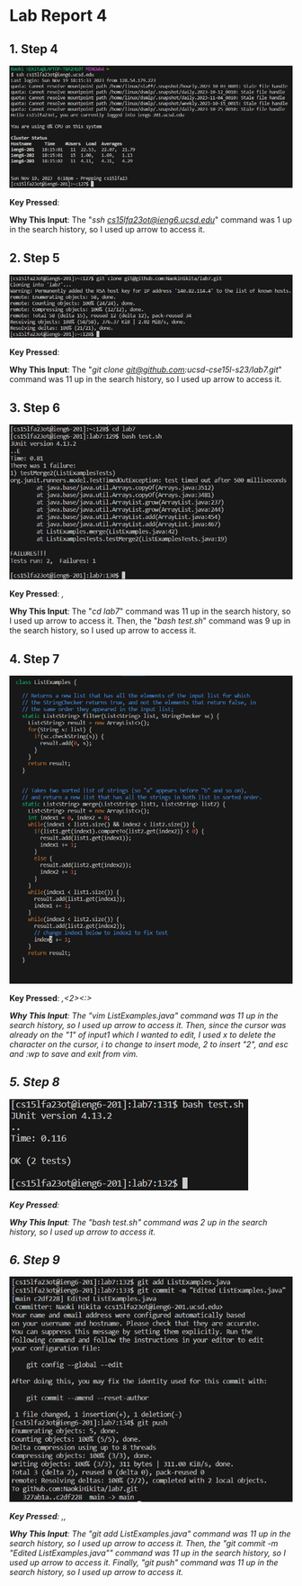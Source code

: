 # Lab Report 4
## 1. Step 4

![Image](Step4.png)

**Key Pressed**: *<up><enter>*

**Why This Input**: The "*ssh cs15lfa23ot@ieng6.ucsd.edu*" command was 1 up in the search history, so I used up arrow to access it.
## 2. Step 5

![Image](Step5.png)

**Key Pressed**: *<up><up><up><up><up><up><up><up><up><up><up><enter>*

**Why This Input**: The "*git clone git@github.com:ucsd-cse15l-s23/lab7.git*" command was 11 up in the search history, so I used up arrow to access it.
## 3. Step 6

![Image](Step6.png)

**Key Pressed**: *<up><up><up><up><up><up><up><up><up><up><up><enter>,<up><up><up><up><up><up><up><up><up><enter>*

**Why This Input**: The "*cd lab7*" command was 11 up in the search history, so I used up arrow to access it. Then, the "*bash test.sh*" command was 9 up in the search history, so I used up arrow to access it.
## 4. Step 7

![Image](Step7.png)

**Key Pressed**: *<up><up><up><up><up><up><up><up><up><up><up><enter>,<x><i><2><esc><:><w><p><enter>*

**Why This Input**: The "*vim ListExamples.java*" command was 11 up in the search history, so I used up arrow to access it. Then, since the cursor was already on the "1" of input1 which I wanted to edit, I used x to delete the character on the cursor, i to change to insert mode, 2 to insert "2", and esc and :wp to save and exit from vim.
## 5. Step 8

![Image](Step8.png)

**Key Pressed**: *<up><up><enter>*

**Why This Input**: The "*bash test.sh*" command was 2 up in the search history, so I used up arrow to access it.
## 6. Step 9

![Image](Step9.png)

**Key Pressed**: *<up><up><up><up><up><up><up><up><up><up><up><enter>,<up><up><up><up><up><up><up><up><up><up><up><enter>,<up><up><up><up><up><up><up><up><up><up><up><enter>*

**Why This Input**: The "*git add ListExamples.java*" command was 11 up in the search history, so I used up arrow to access it. Then, the "*git commit -m "Edited ListExamples.java"*" command was 11 up in the search history, so I used up arrow to access it. Finally, "*git push*" command was 11 up in the search history, so I used up arrow to access it.

